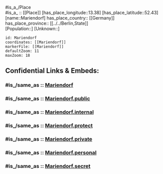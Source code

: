 ﻿---
confidential: public
isDeleted: false
location:
- 52.43
- 13.38
mapmarker: city
mapzoom:
- 7
- 12
SpocWebEntityId: 32292
tags:
- geo/City
type: City
---

#is_a_/Place  
#is_a_ :: [[Place]] 
[has_place_longitude::13.38] 
[has_place_latitude::52.43] 
[name::Mariendorf] 
has_place_country:: [[Germany]]  
has_place_province:: [[../../Berlin,State]]  
[Population::] 
[Unknown::] 


```leaflet
id: Mariendorf
coordinates: [[Mariendorf]] 
markerFile: [[Mariendorf]] 
defaultZoom: 11 
maxZoom: 18
```


## Confidential Links & Embeds: 

### #is_/same_as :: [Mariendorf](Mariendorf.md) 

### #is_/same_as :: [Mariendorf.public](/_public/Earth/Continent/Europe/Europe~Central/Germany/Germany~West/State~Berlin/cities~Berlin/Mariendorf.public.md) 

### #is_/same_as :: [Mariendorf.internal](/_internal/Earth/Continent/Europe/Europe~Central/Germany/Germany~West/State~Berlin/cities~Berlin/Mariendorf.internal.md) 

### #is_/same_as :: [Mariendorf.protect](/_protect/Earth/Continent/Europe/Europe~Central/Germany/Germany~West/State~Berlin/cities~Berlin/Mariendorf.protect.md) 

### #is_/same_as :: [Mariendorf.private](/_private/Earth/Continent/Europe/Europe~Central/Germany/Germany~West/State~Berlin/cities~Berlin/Mariendorf.private.md) 

### #is_/same_as :: [Mariendorf.personal](/_personal/Earth/Continent/Europe/Europe~Central/Germany/Germany~West/State~Berlin/cities~Berlin/Mariendorf.personal.md) 

### #is_/same_as :: [Mariendorf.secret](/_secret/Earth/Continent/Europe/Europe~Central/Germany/Germany~West/State~Berlin/cities~Berlin/Mariendorf.secret.md)

